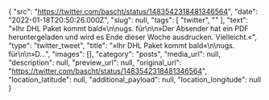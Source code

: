 {
  "src": "https://twitter.com/bascht/status/1483542318481346564",
  "date": "2022-01-18T20:50:26.000Z",
  "slug": null,
  "tags": [
    "twitter",
    ""
  ],
  "text": "»Ihr DHL Paket kommt bald«\n\nugs. für\n\n»Der Absender hat ein PDF heruntergeladen und wird es Ende dieser Woche ausdrucken. Vielleicht.«",
  "type": "twitter_tweet",
  "title": "»Ihr DHL Paket kommt bald«\n\nugs. für\n\n»D…",
  "images": [],
  "category": "posts",
  "media_url": null,
  "description": null,
  "preview_url": null,
  "original_url": "https://twitter.com/bascht/status/1483542318481346564",
  "location_latitude": null,
  "additional_payload": null,
  "location_longitude": null
}